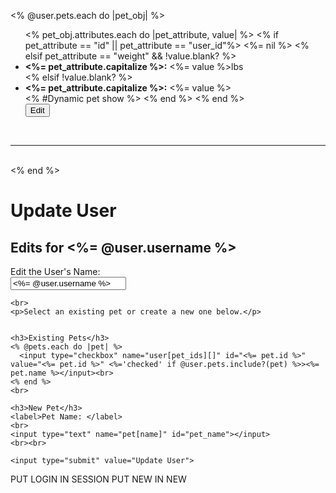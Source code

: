 <!-- <ul>
<li>Name: <%= pet_obj.name %><input type="checkbox" name="user[pet]" id="<%= pet_obj.id %>" value="<%= 'checked' if pet_obj.user_id == current_user.id %>"></li>
<li>Date Of Birth: <%= pet_obj.dob %></li>
<li>Breed: <%= pet_obj.breed%></li>
<form action="/pets/<%= pet_obj.id %>" method="GET">
  <input type="submit" value="View Pet"><br>
</form> -->


<% @user.pets.each do |pet_obj| %>
  <ul>
  <% pet_obj.attributes.each do |pet_attribute, value| %>
    <% if pet_attribute == "id" || pet_attribute == "user_id"%>
      <%= nil %>
    <% elsif pet_attribute == "weight" && !value.blank? %>
      <li><strong><%= pet_attribute.capitalize %>:</strong> <%= value %>lbs</li>
    <% elsif !value.blank? %>
      <li><strong><%= pet_attribute.capitalize %>:</strong> <%= value %></li> <% #Dynamic pet show %>
    <% end %>
  <% end %>
  <form action="/pets/<%= pet_obj.id %>/edit" method="GET">
    <input type="submit" value="Edit">
  </form>  
  </ul><br><hr><br>
<% end %>


<h1>Update User</h1>
 
<h2>Edits for <%= @user.username %></h2>
 
  <form action="/users/<%= @user.id %>" method="POST">
    <input id="hidden" type="hidden" name="_method" value="patch">
    <label>Edit the User's Name:</label>
    <br>
    <input type="text" name="user[name]" value="<%= @user.username %>">
 
    <br>
    <p>Select an existing pet or create a new one below.</p>
 
 
    <h3>Existing Pets</h3>
    <% @pets.each do |pet| %>
      <input type="checkbox" name="user[pet_ids][]" id="<%= pet.id %>" value="<%= pet.id %>" <%='checked' if @user.pets.include?(pet) %>><%= pet.name %></input><br>
    <% end %>
    <br>
 
    <h3>New Pet</h3>
    <label>Pet Name: </label>
    <br>
    <input type="text" name="pet[name]" id="pet_name"></input>
    <br><br>
 
    <input type="submit" value="Update User">
  </form>


  PUT LOGIN IN SESSION
  PUT NEW IN NEW
  